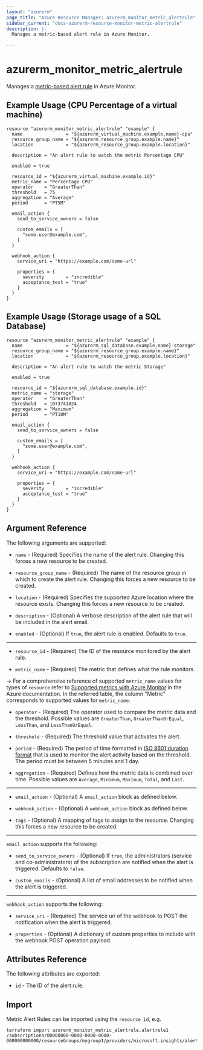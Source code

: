 ```yaml
---
layout: "azurerm"
page_title: "Azure Resource Manager: azurerm_monitor_metric_alertrule"
sidebar_current: "docs-azurerm-resource-monitor-metric-alertrule"
description: |-
  Manages a metric-based alert rule in Azure Monitor.

---
```


# azurerm_monitor_metric_alertrule

Manages a [metric-based alert rule](https://docs.microsoft.com/en-us/azure/monitoring-and-diagnostics/monitor-quick-resource-metric-alert-portal) in Azure Monitor.

## Example Usage (CPU Percentage of a virtual machine)

```hcl
resource "azurerm_monitor_metric_alertrule" "example" {
  name                = "${azurerm_virtual_machine.example.name}-cpu"
  resource_group_name = "${azurerm_resource_group.example.name}"
  location            = "${azurerm_resource_group.example.location}"

  description = "An alert rule to watch the metric Percentage CPU"

  enabled = true

  resource_id = "${azurerm_virtual_machine.example.id}"
  metric_name = "Percentage CPU"
  operator    = "GreaterThan"
  threshold   = 75
  aggregation = "Average"
  period      = "PT5M"

  email_action {
    send_to_service_owners = false

    custom_emails = [
      "some.user@example.com",
    ]
  }

  webhook_action {
    service_uri = "https://example.com/some-url"

    properties = {
      severity        = "incredible"
      acceptance_test = "true"
    }
  }
}
```

## Example Usage (Storage usage of a SQL Database)

```hcl
resource "azurerm_monitor_metric_alertrule" "example" {
  name                = "${azurerm_sql_database.example.name}-storage"
  resource_group_name = "${azurerm_resource_group.example.name}"
  location            = "${azurerm_resource_group.example.location}"

  description = "An alert rule to watch the metric Storage"

  enabled = true

  resource_id = "${azurerm_sql_database.example.id}"
  metric_name = "storage"
  operator    = "GreaterThan"
  threshold   = 1073741824
  aggregation = "Maximum"
  period      = "PT10M"

  email_action {
    send_to_service_owners = false

    custom_emails = [
      "some.user@example.com",
    ]
  }

  webhook_action {
    service_uri = "https://example.com/some-url"

    properties = {
      severity        = "incredible"
      acceptance_test = "true"
    }
  }
}
```

## Argument Reference

The following arguments are supported:

* `name` - (Required) Specifies the name of the alert rule. Changing this forces a new resource to be created.

* `resource_group_name` - (Required) The name of the resource group in which to create the alert rule. Changing this forces a new resource to be created.

* `location` - (Required) Specifies the supported Azure location where the resource exists. Changing this forces a new resource to be created.

* `description` - (Optional) A verbose description of the alert rule that will be included in the alert email.

* `enabled` - (Optional) If `true`, the alert rule is enabled. Defaults to `true`.

---

* `resource_id` - (Required) The ID of the resource monitored by the alert rule.

* `metric_name` - (Required) The metric that defines what the rule monitors.

-> For a comprehensive reference of supported `metric_name` values for types of `resource` refer to [Supported metrics with Azure Monitor](https://docs.microsoft.com/en-us/azure/monitoring-and-diagnostics/monitoring-supported-metrics) in the Azure documentation. In the referred table, the column "Metric" corresponds to supported values for `metric_name`.

* `operator` - (Required) The operator used to compare the metric data and the threshold. Possible values are `GreaterThan`, `GreaterThanOrEqual`, `LessThan`, and `LessThanOrEqual`.

* `threshold` - (Required) The threshold value that activates the alert.

* `period` - (Required) The period of time formatted in [ISO 8601 duration format](https://en.wikipedia.org/wiki/ISO_8601#Durations) that is used to monitor the alert activity based on the threshold. The period must be between 5 minutes and 1 day.

* `aggregation` - (Required) Defines how the metric data is combined over time. Possible values are `Average`, `Minimum`, `Maximum`, `Total`, and `Last`.

---

* `email_action` - (Optional) A `email_action` block as defined below.

* `webhook_action` - (Optional) A `webhook_action` block as defined below.

* `tags` - (Optional) A mapping of tags to assign to the resource. Changing this forces a new resource to be created.

---

`email_action` supports the following:

* `send_to_service_owners` - (Optional) If `true`, the administrators (service and co-administrators) of the subscription are notified when the alert is triggered. Defaults to `false`.

* `custom_emails` - (Optional) A list of email addresses to be notified when the alert is triggered.

---

`webhook_action` supports the following:

* `service_uri` - (Required) The service uri of the webhook to POST the notification when the alert is triggered.

* `properties` - (Optional) A dictionary of custom properties to include with the webhook POST operation payload.

## Attributes Reference

The following attributes are exported:

* `id` - The ID of the alert rule.

## Import

Metric Alert Rules can be imported using the `resource id`, e.g.

```
terraform import azurerm_monitor_metric_alertrule.alertrule1 /subscriptions/00000000-0000-0000-0000-000000000000/resourceGroups/mygroup1/providers/microsoft.insights/alertrules/alertrule1
```
